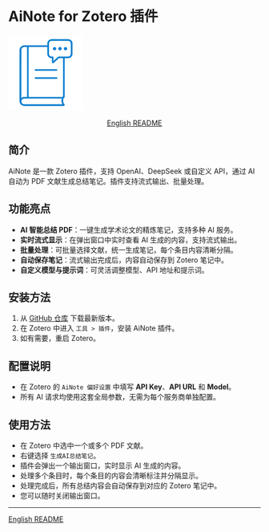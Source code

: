 # AiNote for Zotero 插件

<img src="../imgs/ainote.png" alt="AiNote Logo" width="150" height="150" />

<p align="center">
    <a href="../README.md">English README</a>
</p>

## 简介

AiNote 是一款 Zotero 插件，支持 OpenAI、DeepSeek 或自定义 API，通过 AI 自动为 PDF 文献生成总结笔记。插件支持流式输出、批量处理。

## 功能亮点

- **AI 智能总结 PDF**：一键生成学术论文的精炼笔记，支持多种 AI 服务。
- **实时流式显示**：在弹出窗口中实时查看 AI 生成的内容，支持流式输出。
- **批量处理**：可批量选择文献，统一生成笔记，每个条目内容清晰分隔。
- **自动保存笔记**：流式输出完成后，内容自动保存到 Zotero 笔记中。
- **自定义模型与提示词**：可灵活调整模型、API 地址和提示词。

## 安装方法

1. 从 [GitHub 仓库](#) 下载最新版本。
2. 在 Zotero 中进入 `工具 > 插件`，安装 AiNote 插件。
3. 如有需要，重启 Zotero。

## 配置说明

- 在 Zotero 的 `AiNote 偏好设置` 中填写 **API Key**、**API URL** 和 **Model**。
- 所有 AI 请求均使用这套全局参数，无需为每个服务商单独配置。

## 使用方法

- 在 Zotero 中选中一个或多个 PDF 文献。
- 右键选择 `生成AI总结笔记`。
- 插件会弹出一个输出窗口，实时显示 AI 生成的内容。
- 处理多个条目时，每个条目的内容会清晰标注并分隔显示。
- 处理完成后，所有总结内容会自动保存到对应的 Zotero 笔记中。
- 您可以随时关闭输出窗口。

---

[English README](../README.md)
